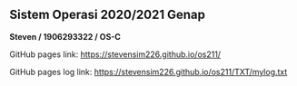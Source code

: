 ## Sistem Operasi 2020/2021 Genap
**Steven / 1906293322 / OS-C**

GitHub pages link: https://stevensim226.github.io/os211/

GitHub pages log link: https://stevensim226.github.io/os211/TXT/mylog.txt